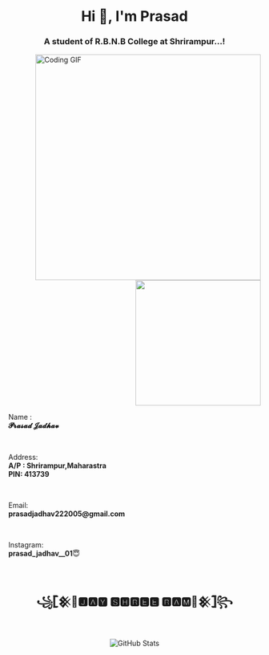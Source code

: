 <!DOCTYPE html>
<html lang="en">
<head>
<meta charset="UTF-8">
<meta name="viewport" content="width=device-width, initial-scale=1.0">
</head>
<body>
  <h1 align="center">Hi 👋, I'm Prasad</h1>
  <h3 align="center">A student of R.B.N.B College at Shrirampur...!</h3>

  <div align="left">
    <img width="450" align="right"  src="https://media.tenor.com/2uyENRmiUt0AAAAC/coding.gif" alt="Coding GIF">
  </div>

  <div align="right">
    <img width="250" src="D:\coding1.gif" alt="">
  </div>
   <p align="left"> Name : <br><strong>    𝓟𝓻𝓪𝓼𝓪𝓭 𝓙𝓪𝓭𝓱𝓪𝓿</strong> </p> <br>
     <p align="left"> Address: <br><strong> A/P : Shrirampur,Maharastra<br> PIN: 413739 </strong> </p> <br>
  <p align="left"> Email: <br><strong>prasadjadhav222005@gmail.com</strong> </p> <br>
    <p align="left"> Instagram:<br> <strong>prasad_jadhav__01</strong>😇</strong> </p>

  
  <br><h2 align="center">꧁𓊈𒆜🚩🅹🅰🆈 🆂🅷🆁🅴🅴 🆁🅰🅼🚩𒆜𓊉꧂</h2><br>


  <div align="center">
    <img src="https://github-readme-stats.vercel.app/api?username=prasad-9527&show_icons=true&locale=en" alt="GitHub Stats">
  </div>
</body>
</html>
